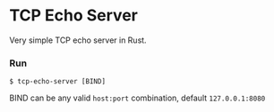# TCP Echo Server

Very simple TCP echo server in Rust.

### Run
```
$ tcp-echo-server [BIND]
```

BIND can be any valid `host:port` combination, default `127.0.0.1:8080`